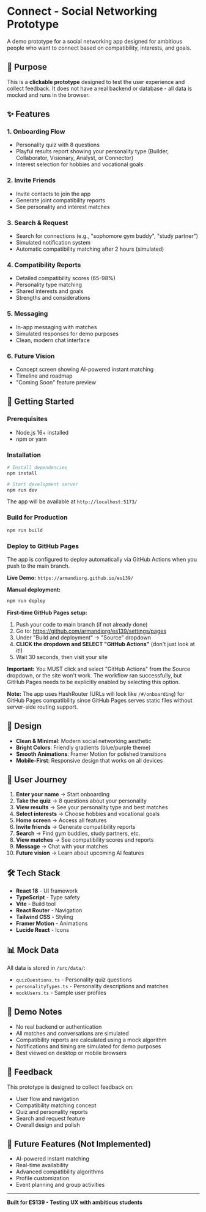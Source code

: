 # Connect - Social Networking Prototype

A demo prototype for a social networking app designed for ambitious people who want to connect based on compatibility, interests, and goals.

## 🎯 Purpose

This is a **clickable prototype** designed to test the user experience and collect feedback. It does not have a real backend or database - all data is mocked and runs in the browser.

## ✨ Features

### 1. **Onboarding Flow**
- Personality quiz with 8 questions
- Playful results report showing your personality type (Builder, Collaborator, Visionary, Analyst, or Connector)
- Interest selection for hobbies and vocational goals

### 2. **Invite Friends**
- Invite contacts to join the app
- Generate joint compatibility reports
- See personality and interest matches

### 3. **Search & Request**
- Search for connections (e.g., "sophomore gym buddy", "study partner")
- Simulated notification system
- Automatic compatibility matching after 2 hours (simulated)

### 4. **Compatibility Reports**
- Detailed compatibility scores (65-98%)
- Personality type matching
- Shared interests and goals
- Strengths and considerations

### 5. **Messaging**
- In-app messaging with matches
- Simulated responses for demo purposes
- Clean, modern chat interface

### 6. **Future Vision**
- Concept screen showing AI-powered instant matching
- Timeline and roadmap
- "Coming Soon" feature preview

## 🚀 Getting Started

### Prerequisites
- Node.js 16+ installed
- npm or yarn

### Installation

```bash
# Install dependencies
npm install

# Start development server
npm run dev
```

The app will be available at `http://localhost:5173/`

### Build for Production

```bash
npm run build
```

### Deploy to GitHub Pages

The app is configured to deploy automatically via GitHub Actions when you push to the main branch.

**Live Demo:** `https://armandiorg.github.io/es139/`

**Manual deployment:**
```bash
npm run deploy
```

**First-time GitHub Pages setup:**
1. Push your code to main branch (if not already done)
2. Go to: https://github.com/armandiorg/es139/settings/pages
3. Under "Build and deployment" → "Source" dropdown
4. **CLICK the dropdown and SELECT "GitHub Actions"** (don't just look at it!)
5. Wait 30 seconds, then visit your site

**Important:** You MUST click and select "GitHub Actions" from the Source dropdown, or the site won't work. The workflow ran successfully, but GitHub Pages needs to be explicitly enabled by selecting this option.

**Note:** The app uses HashRouter (URLs will look like `/#/onboarding`) for GitHub Pages compatibility since GitHub Pages serves static files without server-side routing support.

## 🎨 Design

- **Clean & Minimal**: Modern social networking aesthetic
- **Bright Colors**: Friendly gradients (blue/purple theme)
- **Smooth Animations**: Framer Motion for polished transitions
- **Mobile-First**: Responsive design that works on all devices

## 📱 User Journey

1. **Enter your name** → Start onboarding
2. **Take the quiz** → 8 questions about your personality
3. **View results** → See your personality type and best matches
4. **Select interests** → Choose hobbies and vocational goals
5. **Home screen** → Access all features
6. **Invite friends** → Generate compatibility reports
7. **Search** → Find gym buddies, study partners, etc.
8. **View matches** → See compatibility scores and reports
9. **Message** → Chat with your matches
10. **Future vision** → Learn about upcoming AI features

## 🛠️ Tech Stack

- **React 18** - UI framework
- **TypeScript** - Type safety
- **Vite** - Build tool
- **React Router** - Navigation
- **Tailwind CSS** - Styling
- **Framer Motion** - Animations
- **Lucide React** - Icons

## 📊 Mock Data

All data is stored in `/src/data/`:
- `quizQuestions.ts` - Personality quiz questions
- `personalityTypes.ts` - Personality descriptions and matches
- `mockUsers.ts` - Sample user profiles

## 🎯 Demo Notes

- No real backend or authentication
- All matches and conversations are simulated
- Compatibility reports are calculated using a mock algorithm
- Notifications and timing are simulated for demo purposes
- Best viewed on desktop or mobile browsers

## 📝 Feedback

This prototype is designed to collect feedback on:
- User flow and navigation
- Compatibility matching concept
- Quiz and personality reports
- Search and request feature
- Overall design and polish

## 🔮 Future Features (Not Implemented)

- AI-powered instant matching
- Real-time availability
- Advanced compatibility algorithms
- Profile customization
- Event planning and group activities

---

**Built for ES139 - Testing UX with ambitious students**
